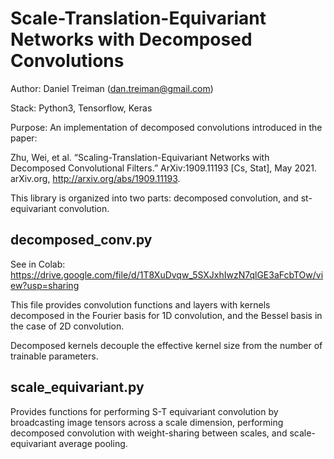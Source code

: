 # Scale-Translation-Equivariant Networks with Decomposed Convolutions

Author: Daniel Treiman (dan.treiman@gmail.com)

Stack:  Python3, Tensorflow, Keras

Purpose:
An implementation of decomposed convolutions introduced in the paper:

Zhu, Wei, et al. “Scaling-Translation-Equivariant Networks with Decomposed Convolutional Filters.” ArXiv:1909.11193 [Cs, Stat], May 2021. arXiv.org, http://arxiv.org/abs/1909.11193.


This library is organized into two parts: decomposed convolution, and st-equivariant convolution.

## decomposed_conv.py

See in Colab: https://drive.google.com/file/d/1T8XuDvqw_5SXJxhIwzN7qlGE3aFcbTOw/view?usp=sharing

This file provides convolution functions and layers with kernels decomposed in the Fourier basis for 1D convolution,
and the Bessel basis in the case of 2D convolution.

Decomposed kernels decouple the effective kernel size from the number of trainable parameters.



## scale_equivariant.py

Provides functions for performing S-T equivariant convolution by broadcasting image tensors across a scale dimension,
performing decomposed convolution with weight-sharing between scales, and scale-equivariant average pooling.

